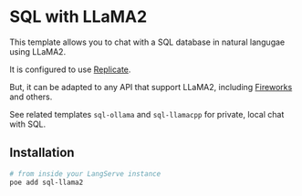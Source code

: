 # SQL with LLaMA2

This template allows you to chat with a SQL database in natural langugae using LLaMA2.

It is configured to use [Replicate](https://python.langchain.com/docs/integrations/llms/replicate).

But, it can be adapted to any API that support LLaMA2, including [Fireworks](https://python.langchain.com/docs/integrations/chat/fireworks) and others.

See related templates `sql-ollama` and `sql-llamacpp` for private, local chat with SQL.

## Installation
```bash
# from inside your LangServe instance
poe add sql-llama2
```
